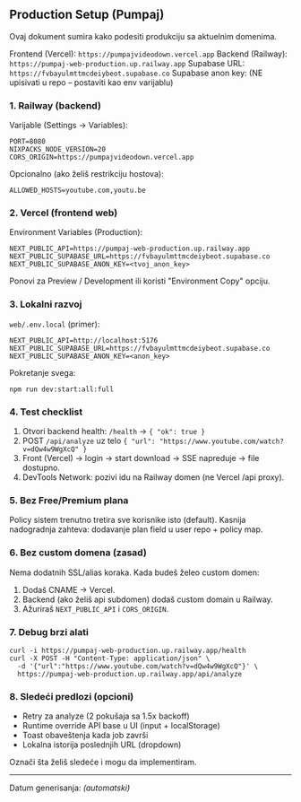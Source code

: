 ## Production Setup (Pumpaj)

Ovaj dokument sumira kako podesiti produkciju sa aktuelnim domenima.

Frontend (Vercel): `https://pumpajvideodown.vercel.app`
Backend (Railway): `https://pumpaj-web-production.up.railway.app`
Supabase URL: `https://fvbayulmttmcdeiybeot.supabase.co`
Supabase anon key: (NE upisivati u repo – postaviti kao env varijablu)

### 1. Railway (backend)
Varijable (Settings → Variables):
```
PORT=8080
NIXPACKS_NODE_VERSION=20
CORS_ORIGIN=https://pumpajvideodown.vercel.app
```
Opcionalno (ako želiš restrikciju hostova):
```
ALLOWED_HOSTS=youtube.com,youtu.be
```

### 2. Vercel (frontend web)
Environment Variables (Production):
```
NEXT_PUBLIC_API=https://pumpaj-web-production.up.railway.app
NEXT_PUBLIC_SUPABASE_URL=https://fvbayulmttmcdeiybeot.supabase.co
NEXT_PUBLIC_SUPABASE_ANON_KEY=<tvoj_anon_key>
```
Ponovi za Preview / Development ili koristi "Environment Copy" opciju.

### 3. Lokalni razvoj
`web/.env.local` (primer):
```
NEXT_PUBLIC_API=http://localhost:5176
NEXT_PUBLIC_SUPABASE_URL=https://fvbayulmttmcdeiybeot.supabase.co
NEXT_PUBLIC_SUPABASE_ANON_KEY=<anon_key>
```

Pokretanje svega:
```
npm run dev:start:all:full
```

### 4. Test checklist
1. Otvori backend health: `/health` → `{ "ok": true }`
2. POST `/api/analyze` uz telo `{ "url": "https://www.youtube.com/watch?v=dQw4w9WgXcQ" }`
3. Front (Vercel) → login → start download → SSE napreduje → file dostupno.
4. DevTools Network: pozivi idu na Railway domen (ne Vercel /api proxy).

### 5. Bez Free/Premium plana
Policy sistem trenutno tretira sve korisnike isto (default). Kasnija nadogradnja zahteva: dodavanje plan field u user repo + policy map.

### 6. Bez custom domena (zasad)
Nema dodatnih SSL/alias koraka. Kada budeš želeo custom domen:
1. Dodaš CNAME → Vercel.
2. Backend (ako želiš api subdomen) dodaš custom domain u Railway.
3. Ažuriraš `NEXT_PUBLIC_API` i `CORS_ORIGIN`.

### 7. Debug brzi alati
```
curl -i https://pumpaj-web-production.up.railway.app/health
curl -X POST -H "Content-Type: application/json" \
  -d '{"url":"https://www.youtube.com/watch?v=dQw4w9WgXcQ"}' \
  https://pumpaj-web-production.up.railway.app/api/analyze
```

### 8. Sledeći predlozi (opcioni)
- Retry za analyze (2 pokušaja sa 1.5x backoff)
- Runtime override API base u UI (input + localStorage)
- Toast obaveštenja kada job završi
- Lokalna istorija poslednjih URL (dropdown)

Označi šta želiš sledeće i mogu da implementiram.

---
Datum generisanja: *(automatski)*